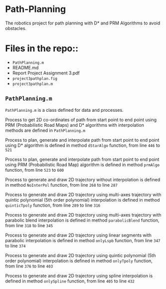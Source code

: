 # Path-Planning
The robotics project for path planning with D* and PRM Algorithms to avoid obstacles.

# Files in the repo::

- `PathPlanning.m`
- README.md
- Report Project Assignment 3.pdf
- `project3pathplan.fig`
- `project3pathplan.m`



## `PathPlanning.m`

`PathPlanning.m` is a class defined for data and processes.

Process to get 2D co-ordinates of path from start point to end point using PRM (Probabilistic Road Maps) and D* algorithms with interpolation methods are defined in `PathPlanning.m`


Process to plan, generate and interpolate path from start point to end point using D* algorithm is defined in method `dStarAlgo`
function, from line `446` to `521`



Process to plan, generate and interpolate path from start point to end point using PRM (Probabilistic Road Map) algorithm is
defined in method `prmAlgo` function, from line `523` to `600`

Process to generate and draw 2D trajectory without interpolation is defined in method `NoInterPol` function,
from line `268` to line `287`

Process to generate and draw 2D trajectory using multi-axes trajectory with quintic polynomial (5th order polynomial) interpolation is
defined in method `quinticTpoly` function, from line `289` to line `316`

Process to generate and draw 2D trajectory using multi-axes trajectory with parabolic blend interpolation is
defined in method `parabolicBlend` function, from line `318` to line `345`

Process to generate and draw 2D trajectory using linear segments with parabolic interpolation is
defined in method `onlyLspb` function, from line `347` to line `374`

Process to generate and draw 2D trajectory using quintic polynomial (5th order polynomial) interpolation is
defined in method `onlyTpoly` function, from line `376` to line `403`

Process to generate and draw 2D trajectory using spline interpolation is defined in method `onlySpline` function, from line `405` to line `432`
